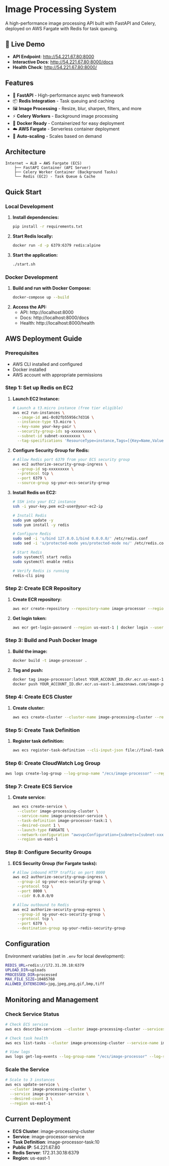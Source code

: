 # Image Processing System

A high-performance image processing API built with FastAPI and Celery, deployed on AWS Fargate with Redis for task queuing.

## 🚀 Live Demo
- **API Endpoint**: http://54.221.67.80:8000
- **Interactive Docs**: http://54.221.67.80:8000/docs
- **Health Check**: http://54.221.67.80:8000/

## Features
- 🚀 **FastAPI** - High-performance async web framework
- 📦 **Redis Integration** - Task queuing and caching
- 🖼️ **Image Processing** - Resize, blur, sharpen, filters, and more
- ⚡ **Celery Workers** - Background image processing
- 🐳 **Docker Ready** - Containerized for easy deployment
- ☁️ **AWS Fargate** - Serverless container deployment
- 🔄 **Auto-scaling** - Scales based on demand

## Architecture

```
Internet → ALB → AWS Fargate (ECS)
    ├── FastAPI Container (API Server)
    ├── Celery Worker Container (Background Tasks)
    └── Redis (EC2) - Task Queue & Cache
```

## Quick Start

### Local Development
1. **Install dependencies:**
   ```bash
   pip install -r requirements.txt
   ```
2. **Start Redis locally:**
   ```bash
   docker run -d -p 6379:6379 redis:alpine
   ```
3. **Start the application:**
   ```bash
   ./start.sh
   ```


### Docker Development
1. **Build and run with Docker Compose:**
   ```bash
   docker-compose up --build
   ```
2. **Access the API:**
   - API: http://localhost:8000
   - Docs: http://localhost:8000/docs
   - Health: http://localhost:8000/health


## AWS Deployment Guide

### Prerequisites
- AWS CLI installed and configured
- Docker installed
- AWS account with appropriate permissions

### Step 1: Set up Redis on EC2

1. **Launch EC2 Instance:**
   ```bash
   # Launch a t3.micro instance (free tier eligible)
   aws ec2 run-instances \
     --image-id ami-0c02fb55956c7d316 \
     --instance-type t3.micro \
     --key-name your-key-pair \
     --security-group-ids sg-xxxxxxxxx \
     --subnet-id subnet-xxxxxxxxx \
     --tag-specifications 'ResourceType=instance,Tags=[{Key=Name,Value=redis-server}]'
   ```

2. **Configure Security Group for Redis:**
   ```bash
   # Allow Redis port 6379 from your ECS security group
   aws ec2 authorize-security-group-ingress \
     --group-id sg-xxxxxxxxx \
     --protocol tcp \
     --port 6379 \
     --source-group sg-your-ecs-security-group
   ```

3. **Install Redis on EC2:**
   ```bash
   # SSH into your EC2 instance
   ssh -i your-key.pem ec2-user@your-ec2-ip
   
   # Install Redis
   sudo yum update -y
   sudo yum install -y redis
   
   # Configure Redis
   sudo sed -i 's/bind 127.0.0.1/bind 0.0.0.0/' /etc/redis.conf
   sudo sed -i 's/protected-mode yes/protected-mode no/' /etc/redis.conf
   
   # Start Redis
   sudo systemctl start redis
   sudo systemctl enable redis
   
   # Verify Redis is running
   redis-cli ping
   ```

### Step 2: Create ECR Repository

1. **Create ECR repository:**
   ```bash
   aws ecr create-repository --repository-name image-processor --region us-east-1
   ```

2. **Get login token:**
   ```bash
   aws ecr get-login-password --region us-east-1 | docker login --username AWS --password-stdin YOUR_ACCOUNT_ID.dkr.ecr.us-east-1.amazonaws.com
   ```

### Step 3: Build and Push Docker Image

1. **Build the image:**
   ```bash
   docker build -t image-processor .
   ```

2. **Tag and push:**
   ```bash
   docker tag image-processor:latest YOUR_ACCOUNT_ID.dkr.ecr.us-east-1.amazonaws.com/image-processor:latest
   docker push YOUR_ACCOUNT_ID.dkr.ecr.us-east-1.amazonaws.com/image-processor:latest
   ```

### Step 4: Create ECS Cluster

1. **Create cluster:**
   ```bash
   aws ecs create-cluster --cluster-name image-processing-cluster --region us-east-1
   ```

### Step 5: Create Task Definition

1. **Register task definition:**
   ```bash
   aws ecs register-task-definition --cli-input-json file://final-task-def.json --region us-east-1
   ```

   

### Step 6: Create CloudWatch Log Group

```bash
aws logs create-log-group --log-group-name "/ecs/image-processor" --region us-east-1
```

### Step 7: Create ECS Service

1. **Create service:**
   ```bash
   aws ecs create-service \
     --cluster image-processing-cluster \
     --service-name image-processor-service \
     --task-definition image-processor-task:1 \
     --desired-count 1 \
     --launch-type FARGATE \
     --network-configuration "awsvpcConfiguration={subnets=[subnet-xxxxxxxxx,subnet-yyyyyyyyy],securityGroups=[sg-xxxxxxxxx],assignPublicIp=ENABLED}" \
     --region us-east-1
   ```

### Step 8: Configure Security Groups

1. **ECS Security Group (for Fargate tasks):**
   ```bash
   # Allow inbound HTTP traffic on port 8000
   aws ec2 authorize-security-group-ingress \
     --group-id sg-your-ecs-security-group \
     --protocol tcp \
     --port 8000 \
     --cidr 0.0.0.0/0
   
   # Allow outbound to Redis
   aws ec2 authorize-security-group-egress \
     --group-id sg-your-ecs-security-group \
     --protocol tcp \
     --port 6379 \
     --destination-group sg-your-redis-security-group
   ```

## Configuration

Environment variables (set in `.env` for local development):
```bash
REDIS_URL=redis://172.31.30.18:6379
UPLOAD_DIR=uploads
PROCESSED_DIR=processed
MAX_FILE_SIZE=10485760
ALLOWED_EXTENSIONS=jpg,jpeg,png,gif,bmp,tiff
```

## Monitoring and Management

### Check Service Status
```bash
# Check ECS service
aws ecs describe-services --cluster image-processing-cluster --services image-processor-service --region us-east-1

# Check task health
aws ecs list-tasks --cluster image-processing-cluster --service-name image-processor-service --region us-east-1

# View logs
aws logs get-log-events --log-group-name "/ecs/image-processor" --log-stream-name "api/image-processor/TASK_ID" --region us-east-1
```

### Scale the Service
```bash
# Scale to 3 instances
aws ecs update-service \
  --cluster image-processing-cluster \
  --service image-processor-service \
  --desired-count 3 \
  --region us-east-1
```




## Current Deployment

- **ECS Cluster**: image-processing-cluster
- **Service**: image-processor-service
- **Task Definition**: image-processor-task:10
- **Public IP**: 54.221.67.80
- **Redis Server**: 172.31.30.18:6379
- **Region**: us-east-1
